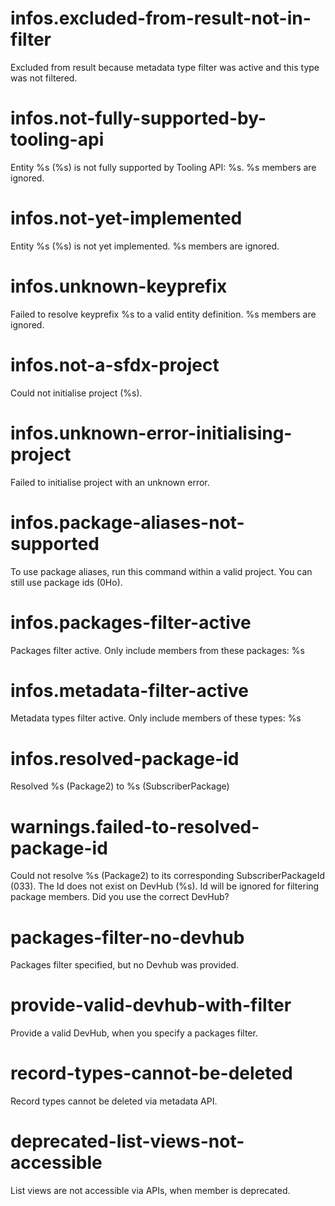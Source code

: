 # infos.excluded-from-result-not-in-filter

Excluded from result because metadata type filter was active and this type was not filtered.

# infos.not-fully-supported-by-tooling-api

Entity %s (%s) is not fully supported by Tooling API: %s. %s members are ignored.

# infos.not-yet-implemented

Entity %s (%s) is not yet implemented. %s members are ignored.

# infos.unknown-keyprefix

Failed to resolve keyprefix %s to a valid entity definition. %s members are ignored.

# infos.not-a-sfdx-project

Could not initialise project (%s).

# infos.unknown-error-initialising-project

Failed to initialise project with an unknown error.

# infos.package-aliases-not-supported

To use package aliases, run this command within a valid project. You can still use package ids (0Ho).

# infos.packages-filter-active

Packages filter active. Only include members from these packages: %s

# infos.metadata-filter-active

Metadata types filter active. Only include members of these types: %s

# infos.resolved-package-id

Resolved %s (Package2) to %s (SubscriberPackage)

# warnings.failed-to-resolved-package-id

Could not resolve %s (Package2) to its corresponding SubscriberPackageId (033). The Id does not exist on DevHub (%s). Id will be ignored for filtering package members. Did you use the correct DevHub?

# packages-filter-no-devhub

Packages filter specified, but no Devhub was provided.

# provide-valid-devhub-with-filter

Provide a valid DevHub, when you specify a packages filter.

# record-types-cannot-be-deleted

Record types cannot be deleted via metadata API.

# deprecated-list-views-not-accessible

List views are not accessible via APIs, when member is deprecated.
